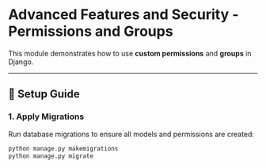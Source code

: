 ﻿# Advanced Features and Security - Permissions and Groups

This module demonstrates how to use **custom permissions** and **groups** in Django.

---

## 🚀 Setup Guide

### 1. Apply Migrations
Run database migrations to ensure all models and permissions are created:

```bash
python manage.py makemigrations
python manage.py migrate


